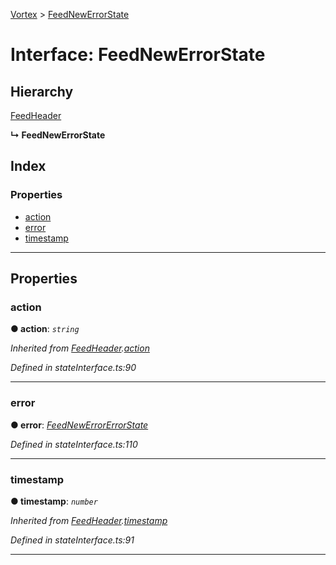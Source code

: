[Vortex](../README.md) > [FeedNewErrorState](../interfaces/feednewerrorstate.md)

# Interface: FeedNewErrorState

## Hierarchy

 [FeedHeader](feedheader.md)

**↳ FeedNewErrorState**

## Index

### Properties

* [action](feednewerrorstate.md#action)
* [error](feednewerrorstate.md#error)
* [timestamp](feednewerrorstate.md#timestamp)

---

## Properties

<a id="action"></a>

###  action

**● action**: *`string`*

*Inherited from [FeedHeader](feedheader.md).[action](feedheader.md#action)*

*Defined in stateInterface.ts:90*

___
<a id="error"></a>

###  error

**● error**: *[FeedNewErrorErrorState](feednewerrorerrorstate.md)*

*Defined in stateInterface.ts:110*

___
<a id="timestamp"></a>

###  timestamp

**● timestamp**: *`number`*

*Inherited from [FeedHeader](feedheader.md).[timestamp](feedheader.md#timestamp)*

*Defined in stateInterface.ts:91*

___


